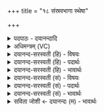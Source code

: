 +++
title = "१८ संस्रवभागा स्थेषा"

+++
<details><summary>पदपाठः - दयानन्दादि</summary>

स॒ꣳस्र॒वभा॑गाः। स्थ॒। इ॒षा। बृ॒हन्तः॑। प्र॒स्तरे॒ष्ठाः। प॒रि॒धेयाः॑। च॒। दे॒वाः। इ॒माम्। वाच॑म्। अ॒भि। विश्वे॑। गृ॒णन्तः॑। आ॒सद्य॑। अ॒स्मिन्। ब॒र्हिषि॑। मा॒द॒य॒ध्व॒म्। स्वाहा॑। वाट्। १८।
</details>

<details><summary>अधिमन्त्रम् (VC)</summary>

- विश्वेदेवा देवताः
- परमेष्ठी प्रजापतिर्ऋषिः
- स्वराट् त्रिष्टुप्
- धैवतः
</details>

<details><summary>दयानन्द-सरस्वती (हि) - विषयः</summary>

वह यज्ञ कैसे और किस प्रयोजन के लिये करना चाहिये, सो अगले मन्त्र में प्रकाशित किया है ॥
</details>

<details><summary>दयानन्द-सरस्वती (हि) - पदार्थः</summary>

पदार्थान्वयभाषाः -  हे (बृहन्तः) वृद्धि को प्राप्त होने (प्रस्तरेष्ठाः) उत्तम न्याय विद्यारूपी आसन में स्थित होनेवाले (परिधेयाः) सब प्रकार से धारणावती बुद्धियुक्त (च) और (इमाम्) इस प्रत्यक्ष (वाचम्) चार वेदों की वाणी का उपदेश करनेवाले (देवाः) विद्वानो ! तुम (इषा) अपने ज्ञान से (संस्रवभागाः) घृतादि पदार्थों के होम में छोड़नेवाले (स्थ) होओ तथा (स्वाहा) अच्छे-अच्छे वचनों से (वाट्) प्राप्त होने और सुख बढ़ानेवाली क्रिया को प्राप्त होकर (अस्मिन्) प्रत्यक्ष (बर्हिषि) ज्ञान और कर्मकाण्ड में (मादयध्वम्) आनन्दित होओ, वैसे ही औरों को भी आनन्दित करो। इस प्रकार उक्त ज्ञान को कर्मकाण्ड में उक्त वेदवाणी की प्रशंसा करते हुए तुम लोग अपने विचार से उत्तम ज्ञान को प्राप्त होनेवाली क्रिया को प्राप्त होकर (बृहन्तः) बढ़ने और (प्रस्तरेष्ठाः) उत्तम कामों में स्थित होनेवाले (विश्वे) सब (देवाः) उत्तम-उत्तम पदार्थ (परिधेयाः) धारण करो वा औरों को धारण कराओ और उनकी सहायता से उक्त ज्ञान वा कर्मकाण्ड में सदा (मादयध्वम्) हर्षित होओ ॥१८॥
</details>

<details><summary>दयानन्द-सरस्वती (हि) - भावार्थः</summary>

भावार्थभाषाः -  ईश्वर आज्ञा देता है कि जो धार्मिक पुरुषार्थी वेदविद्या के प्रचार वा उत्तम व्यवहार में वर्त्तमान हैं, उन्हीं को बड़े-बड़े सुख होते हैं। जो पूर्व मन्त्र में ईश्वर और भौतिक अर्थ कहे हैं, उनसे ऐसे-ऐसे उपकार लेना चाहिए, सो इस मन्त्र में कहा है ॥१८॥
</details>

<details><summary>दयानन्द-सरस्वती (सं) - विषयः</summary>

स यज्ञः कथं किमर्थञ्च कर्त्तव्य इत्युपदिश्यते ॥
</details>

<details><summary>दयानन्द-सरस्वती (सं) - पदार्थः</summary>

पदार्थान्वयभाषाः -  हे बृहन्तः प्रस्तरेष्ठाः परिधेया देवा विद्वांसो यूयमिमां वाचमभिगृणन्त इषा संस्रवभागा स्थ भवत स्वाहावाडासाद्यास्मिन् बर्हिषि मादयध्वमन्यानेतल्लक्षणान् मनुष्यान् कृत्वा हर्षयत चैवमस्मिन् बर्हिषि इमां वाचमभिगृणद्भिर्युष्माभिरिषा स्वाहा वाडासाद्य प्रस्तरेष्ठा विश्वेदेवाः सर्वे विद्वांसः सदा परिधेयाः। तान् प्राप्य चास्मिन् बर्हिषि मादयध्वम् ॥१८॥
</details>

<details><summary>दयानन्द-सरस्वती (सं) - भावार्थः</summary>

भावार्थभाषाः -  ईश्वर आज्ञापयति ये मनुष्या धार्मिकाः पुरुषार्थिनो वेदविद्याप्रचारे उत्तमे व्यवहारे च नित्यं वर्त्तन्ते तेषामेव बृहन्ति सुखानि भवन्ति। यौ पूर्वस्मिन् मन्त्रेऽग्निशब्देनेश्वरभौतिकार्थावुक्तावनेन तयोः सकाशादीदृशा उपकारा ग्राह्या इत्युच्यते ॥१८॥
</details>

<details><summary>सविता जोशी ← दयानन्दः (म) - भावार्थः</summary>

भावार्थभाषाः -  ईश्वर अशी आज्ञा देतो की जे लोक धार्मिक पुरुषार्थी, वेदविद्येचे प्रसारक व उत्तम व्यवहार करणारे असतात त्यांनाच अनेक प्रकारचे सुख प्राप्त होते. पूर्वीच्या मंत्रात अग्नीचा अर्थ ईश्वर व भौतिक अग्नी असा केलेला आहे. त्यांचा लाभ घेतला पाहिजे, असे या मंत्रात म्हटले आहे.
</details>